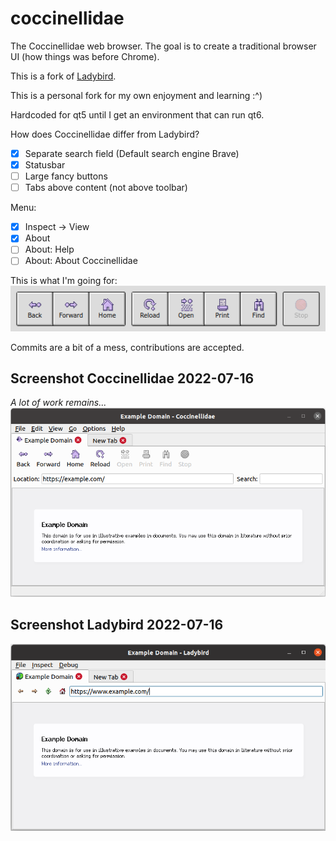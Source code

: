 # coccinellidae
The Coccinellidae web browser. The goal is to create a traditional browser UI (how things was before Chrome).

This is a fork of [Ladybird](https://github.com/awesomekling/ladybird).

This is a personal fork for my own enjoyment and learning :^)

Hardcoded for qt5 until I get an environment that can run qt6.

How does Coccinellidae differ from Ladybird?
- [x] Separate search field (Default search engine Brave)
- [x] Statusbar
- [ ] Large fancy buttons
- [ ] Tabs above content (not above toolbar)

Menu:
- [x] Inspect -> View
- [x] About
- [ ] About: Help
- [ ] About: About Coccinellidae

This is what I'm going for:
![Icons](meta/icons.png)

Commits are a bit of a mess, contributions are accepted.

## Screenshot Coccinellidae 2022-07-16
_A lot of work remains..._
![Coccinellidae](meta/Screenshot_coccinellidae_2022-07-16.png)

## Screenshot Ladybird 2022-07-16
![Ladybird](meta/Screenshot_ladybird_2022-07-16.png)